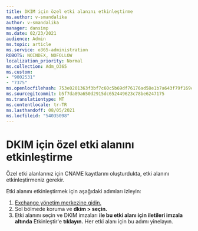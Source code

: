 ```yaml
---
title: DKIM için özel etki alanını etkinleştirme
ms.author: v-smandalika
author: v-smandalika
manager: dansimp
ms.date: 02/23/2021
audience: Admin
ms.topic: article
ms.service: o365-administration
ROBOTS: NOINDEX, NOFOLLOW
localization_priority: Normal
ms.collection: Adm_O365
ms.custom:
- "9002531"
- "7375"
ms.openlocfilehash: 753e0201363f3bf7c60c5b69df76176ad58e1b7a643f79f169c71af20b0a35d9
ms.sourcegitcommit: b5f7da89a650d2915dc652449623c78be6247175
ms.translationtype: MT
ms.contentlocale: tr-TR
ms.lasthandoff: 08/05/2021
ms.locfileid: "54035098"
---
```

# <a name="enable-the-custom-domain-for-dkim"></a>DKIM için özel etki alanını etkinleştirme

Özel etki alanlarınız için CNAME kayıtlarını oluşturdukta, etki alanını etkinleştirmeniz gerekir.

Etki alanını etkinleştirmek için aşağıdaki adımları izleyin:

1. [Exchange yönetim merkezine gidin.](https://outlook.office365.com/ecp/)
2. Sol bölmede koruma ve **dkim > seçin.**
3. Etki alanını seçin ve DKIM imzaları **ile bu etki alanı için iletileri imzala altında** Etkinleştir'e **tıklayın.** Her etki alanı için bu adımı yinelayın.

